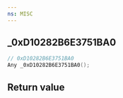 ```yaml
---
ns: MISC
---
```

## _0xD10282B6E3751BA0

```c
// 0xD10282B6E3751BA0
Any _0xD10282B6E3751BA0();
```


## Return value
